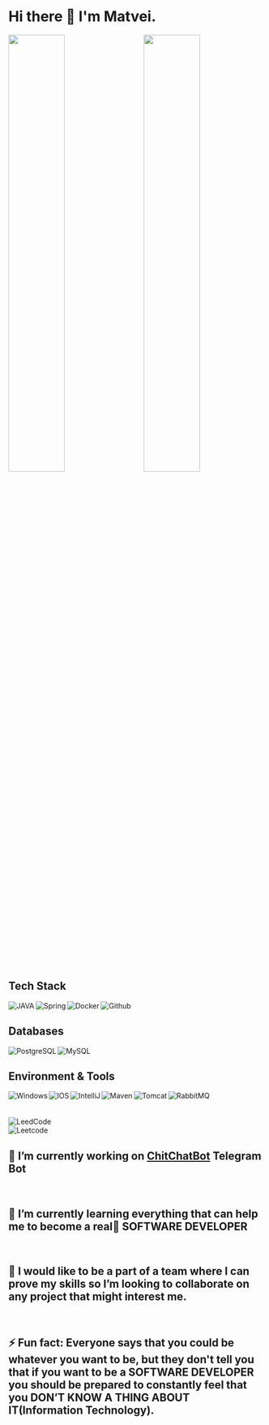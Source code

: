 # Hi there 👋 I'm Matvei.

<img align="left" width="47%" src="https://github-readme-stats.vercel.app/api?username=Matvey-STE&show_icons=true&theme=radical&hide=issues"/>
<img align="right" width="47%" src="https://github-readme-stats.vercel.app/api/top-langs/?username=Matvey-STE&layout=compact"/>
<br clear="both">

## Tech Stack
<img align="left" alt="JAVA" src="https://img.shields.io/badge/java-%23ED8B00.svg?style=for-the-badge&logo=openjdk&logoColor=white"/>
<img align="left" alt="Spring" src="https://img.shields.io/badge/spring-%236DB33F.svg?style=for-the-badge&logo=spring&logoColor=white"/>
<img align="left" alt="Docker" src="https://img.shields.io/badge/docker-%230db7ed.svg?style=for-the-badge&logo=docker&logoColor=white"/>
<img align="left" alt="Github" src="https://img.shields.io/badge/github-%23121011.svg?style=for-the-badge&logo=github&logoColor=white"/>
<br clear="both">

## Databases
<img align="left" alt="PostgreSQL" src="https://img.shields.io/badge/postgres-%23316192.svg?style=for-the-badge&logo=postgresql&logoColor=white"/>
<img align="left" alt="MySQL" src="https://img.shields.io/badge/mysql-%2300f.svg?style=for-the-badge&logo=mysql&logoColor=white"/>
<br clear="both">

## Environment & Tools
<img align="left" alt="Windows" src="https://img.shields.io/badge/Windows-0078D6?style=for-the-badge&logo=windows&logoColor=white"/>
<img align="left" alt="IOS" src="https://img.shields.io/badge/iOS-000000?style=for-the-badge&logo=ios&logoColor=white"/>
<img align="left" alt="IntelliJ" src="https://img.shields.io/badge/IntelliJIDEA-000000.svg?style=for-the-badge&logo=intellij-idea&logoColor=white"/>
<img align="left" alt="Maven" src="https://img.shields.io/badge/Apache%20Maven-C71A36?style=for-the-badge&logo=Apache%20Maven&logoColor=white"/>
<img align="left" alt="Tomcat" src="https://img.shields.io/badge/apache%20tomcat-%23F8DC75.svg?style=for-the-badge&logo=apache-tomcat&logoColor=black"/>
<img align="left" alt="RabbitMQ" src="https://img.shields.io/badge/Rabbitmq-FF6600?style=for-the-badge&logo=rabbitmq&logoColor=white"/>
<br clear="both">
<br><br>

<img align="left" alt="LeedCode" src="https://img.shields.io/badge/LeetCode-000000?style=for-the-badge&logo=LeetCode&logoColor=#d16c06"/>
<br clear="both">

<img align="center" alt="Leetcode" src="https://leetcard.jacoblin.cool/matveyvs1987"/>
<br clear="both">

## 🔭 I’m currently working on [ChitChatBot](https://github.com/Matvey-STE/ChitChatBot) Telegram Bot

<br>

## 🌱 I’m currently learning everything that can help me to become a real🤘 SOFTWARE DEVELOPER

<br>

## 👯 I would like to be a part of a team where I can prove my skills so I’m looking to collaborate on any project that might interest me.

<br>

## ⚡ Fun fact: Everyone says that you could be whatever you want to be, but they don't tell you that if you want to be a SOFTWARE DEVELOPER you should be prepared to constantly feel that you DON’T KNOW A THING ABOUT IT(Information Technology).

<!--
**Matvey-STE/Matvey-STE** is a ✨ _special_ ✨ repository because its `README.md` (this file) appears on your GitHub profile.

Here are some ideas to get you started:

- 🔭 I’m currently working on ChitChat Telegram Bot
- 🌱 I’m currently learning ...
- 👯 I’m looking to collaborate on ...
- 🤔 I’m looking for help with ...
- 💬 Ask me about ...
- 📫 How to reach me: ...
- 😄 Pronouns: ...
- ⚡ Fun fact: ...
-->
